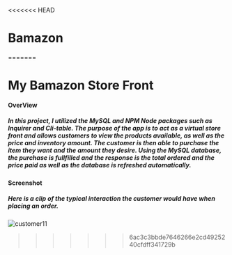 <<<<<<< HEAD
# Bamazon
=======
# My Bamazon Store Front


#### OverView

##### In this project, I utilized the MySQL and NPM Node packages such as Inquirer and Cli-table. The purpose of the app is to act as a virtual store front and allows customers to view the products available, as well as the price and inventory amount. The customer is then able to purchase the item they want and the amount they desire. Using the MySQL database, the purchase is fullfilled and the response is the total ordered and the price paid as well as the database is refreshed automatically.

#### Screenshot

##### Here is a clip of the typical interaction the customer would have when placing an order.

![customer11](https://user-images.githubusercontent.com/34924373/43660388-d9b549b0-972c-11e8-8afc-debb34c7913c.gif)
>>>>>>> 6ac3c3bbde7646266e2cd4925240cfdff341729b
